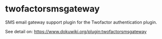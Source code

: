 # twofactorsmsgateway
SMS email gateway support plugin for the Twofactor authentication plugin.

See detail on: https://www.dokuwiki.org/plugin:twofactorsmsgateway
